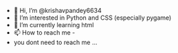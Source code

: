 - 👋 Hi, I’m @krishavpandey6634
- 👀 I’m interested in Python and CSS (especially pygame)
- 🌱 I’m currently learning html
- 📫 How to reach me -
- you dont need to reach me ...

<!---
krishavpandey6634/krishavpandey6634 is a ✨ special ✨ repository because its `README.md` (this file) appears on your GitHub profile.
You can click the Preview link to take a look at your changes.
--->
